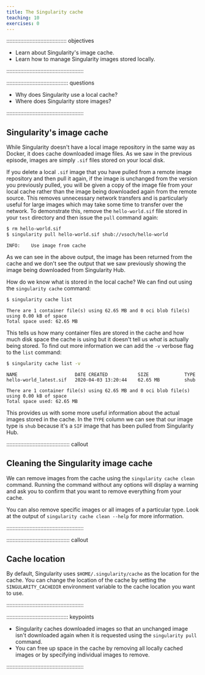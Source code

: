 ```yaml
---
title: The Singularity cache
teaching: 10
exercises: 0
---
```


::::::::::::::::::::::::::::::::::::::: objectives

- Learn about Singularity's image cache.
- Learn how to manage Singularity images stored locally.

::::::::::::::::::::::::::::::::::::::::::::::::::

:::::::::::::::::::::::::::::::::::::::: questions

- Why does Singularity use a local cache?
- Where does Singularity store images?

::::::::::::::::::::::::::::::::::::::::::::::::::

## Singularity's image cache

While Singularity doesn't have a local image repository in the same way as Docker, it does cache downloaded image files. As we saw in the previous episode, images are simply `.sif` files stored on your local disk.

If you delete a local `.sif` image that you have pulled from a remote image repository and then pull it again, if the image is unchanged from the version you previously pulled, you will be given a copy of the image file from your local cache rather than the image being downloaded again from the remote source. This removes unnecessary network transfers and is particularly useful for large images which may take some time to transfer over the network. To demonstrate this, remove the `hello-world.sif` file stored in your `test` directory and then issue the `pull` command again:

```bash
$ rm hello-world.sif
$ singularity pull hello-world.sif shub://vsoch/hello-world
```

```output
INFO:    Use image from cache
```

As we can see in the above output, the image has been returned from the cache and we don't see the output that we saw previously showing the image being downloaded from Singularity Hub.

How do we know what is stored in the local cache? We can find out using the `singularity cache` command:

```bash
$ singularity cache list
```

```output
There are 1 container file(s) using 62.65 MB and 0 oci blob file(s) using 0.00 kB of space
Total space used: 62.65 MB
```

This tells us how many container files are stored in the cache and how much disk space the cache is using but it doesn't tell us *what* is actually being stored. To find out more information we can add the `-v` verbose flag to the `list` command:

```bash
$ singularity cache list -v
```

```output
NAME                     DATE CREATED           SIZE             TYPE
hello-world_latest.sif   2020-04-03 13:20:44    62.65 MB         shub

There are 1 container file(s) using 62.65 MB and 0 oci blob file(s) using 0.00 kB of space
Total space used: 62.65 MB
```

This provides us with some more useful information about the actual images stored in the cache. In the `TYPE` column we can see that our image type is `shub` because it's a `SIF` image that has been pulled from Singularity Hub.

:::::::::::::::::::::::::::::::::::::::::  callout

## Cleaning the Singularity image cache

We can remove images from the cache using the `singularity cache clean` command. Running the command without any options will display a warning and ask you to confirm that you want to remove everything from your cache.

You can also remove specific images or all images of a particular type. Look at the output of `singularity cache clean --help` for more information.


::::::::::::::::::::::::::::::::::::::::::::::::::

:::::::::::::::::::::::::::::::::::::::::  callout

## Cache location

By default, Singularity uses `$HOME/.singularity/cache` as the location for the cache. You can change the location of the cache by setting the `SINGULARITY_CACHEDIR` environment variable to the cache location you want to use.


::::::::::::::::::::::::::::::::::::::::::::::::::

:::::::::::::::::::::::::::::::::::::::: keypoints

- Singularity caches downloaded images so that an unchanged image isn't downloaded again when it is requested using the `singularity pull` command.
- You can free up space in the cache by removing all locally cached images or by specifying individual images to remove.

::::::::::::::::::::::::::::::::::::::::::::::::::


